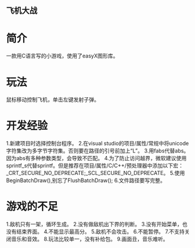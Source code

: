 飞机大战
----
# 简介
一款用C语言写的小游戏，使用了easyX图形库。
# 玩法
鼠标移动控制飞机，单击左键发射子弹。
# 开发经验
1.新建项目时选择控制台程序。
2.在visual studio的项目/属性/常规中将unicode字符集改为多字节字符集。否则要在路径的引号前加上“L”。
3.用fabs代替abs。因为abs有多种参数类型，会导致不匹配。
4.为了防止访问越界，微软建议使用sprintf_s代替sprintf。但是推荐在项目/属性/C/C++/预处理器中添加以下宏：_CRT_SECURE_NO_DEPRECATE;_SCL_SECURE_NO_DEPRECATE。
5.使用BeginBatchDraw(),别忘了FlushBatchDraw();
6.文件路径要写完整。
# 游戏的不足
1.敌机只有一架，循环生成。
2.没有做敌机出下界的判断。
3.没有开始菜单，也没有结束界面。
4.不能显示最高分。
5.敌机不会攻击。
6.不能暂停。
7.不支持关闭音乐和音效。
8.玩法比较单一，没有补给包。
9.画面丑，音乐难听。
